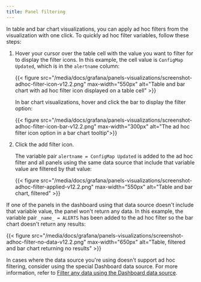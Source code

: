 ```yaml
---
title: Panel filtering
---
```


<!-- use heading: Panel filtering with ad hoc filters -->

<!-- vale Grafana.WordList = NO -->
<!-- vale Grafana.Spelling = NO -->

In table and bar chart visualizations, you can apply ad hoc filters from the visualization with one click.
To quickly ad hoc filter variables, follow these steps:

1. Hover your cursor over the table cell with the value you want to filter for to display the filter icons. In this example, the cell value is `ConfigMap Updated`, which is in the `alertname` column:

   {{< figure src="/media/docs/grafana/panels-visualizations/screenshot-adhoc-filter-icon-v12.2.png" max-width="550px" alt="Table and bar chart with ad hoc filter icon displayed on a table cell" >}}

   In bar chart visualizations, hover and click the bar to display the filter option:

   {{< figure src="/media/docs/grafana/panels-visualizations/screenshot-adhoc-filter-icon-bar-v12.2.png" max-width="300px" alt="The ad hoc filter icon option in a bar chart tooltip">}}

1. Click the add filter icon.

   The variable pair `alertname = ConfigMap Updated` is added to the ad hoc filter and all panels using the same data source that include that variable value are filtered by that value:

   {{< figure src="/media/docs/grafana/panels-visualizations/screenshot-adhoc-filter-applied-v12.2.png" max-width="550px" alt="Table and bar chart, filtered" >}}

If one of the panels in the dashboard using that data source doesn't include that variable value, the panel won't return any data. In this example, the variable pair `_name_ = ALERTS` has been added to the ad hoc filter so the bar chart doesn't return any results:

{{< figure src="/media/docs/grafana/panels-visualizations/screenshot-adhoc-filter-no-data-v12.2.png" max-width="650px" alt="Table, filtered and bar chart returning no results" >}}

In cases where the data source you're using doesn't support ad hoc filtering, consider using the special Dashboard data source.
For more information, refer to [Filter any data using the Dashboard data source](https://grafana.com/docs/grafana/<GRAFANA_VERSION>/dashboards/variables/add-template-variables/#filter-any-data-using-the-dashboard-data-source).

<!-- vale Grafana.Spelling = YES -->
<!-- vale Grafana.WordList = YES -->
